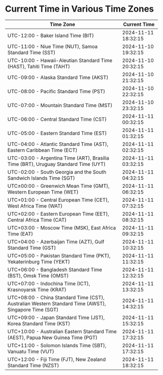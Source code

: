# Current Time in Various Time Zones

| Time Zone | Current Time |
|-----------|--------------|
| UTC-12:00 - Baker Island Time (BIT) | 2024-11-11 18:32:15 |
| UTC-11:00 - Niue Time (NUT), Samoa Standard Time (SST) | 2024-11-10 19:32:15 |
| UTC-10:00 - Hawaii-Aleutian Standard Time (HAST), Tahiti Time (TAHT) | 2024-11-10 20:32:15 |
| UTC-09:00 - Alaska Standard Time (AKST) | 2024-11-10 21:32:15 |
| UTC-08:00 - Pacific Standard Time (PST) | 2024-11-10 22:32:15 |
| UTC-07:00 - Mountain Standard Time (MST) | 2024-11-10 23:32:15 |
| UTC-06:00 - Central Standard Time (CST) | 2024-11-11 00:32:15 |
| UTC-05:00 - Eastern Standard Time (EST) | 2024-11-11 01:32:15 |
| UTC-04:00 - Atlantic Standard Time (AST), Eastern Caribbean Time (ECT) | 2024-11-11 02:32:15 |
| UTC-03:00 - Argentina Time (ART), Brasília Time (BRT), Uruguay Standard Time (UYT) | 2024-11-11 03:32:15 |
| UTC-02:00 - South Georgia and the South Sandwich Islands Time (SGT) | 2024-11-11 04:32:15 |
| UTC±00:00 - Greenwich Mean Time (GMT), Western European Time (WET) | 2024-11-11 06:32:15 |
| UTC+01:00 - Central European Time (CET), West Africa Time (WAT) | 2024-11-11 07:32:15 |
| UTC+02:00 - Eastern European Time (EET), Central Africa Time (CAT) | 2024-11-11 08:32:15 |
| UTC+03:00 - Moscow Time (MSK), East Africa Time (EAT) | 2024-11-11 09:32:15 |
| UTC+04:00 - Azerbaijan Time (AZT), Gulf Standard Time (GST) | 2024-11-11 10:32:15 |
| UTC+05:00 - Pakistan Standard Time (PKT), Yekaterinburg Time (YEKT) | 2024-11-11 11:32:15 |
| UTC+06:00 - Bangladesh Standard Time (BST), Omsk Time (OMST) | 2024-11-11 12:32:15 |
| UTC+07:00 - Indochina Time (ICT), Krasnoyarsk Time (KRAT) | 2024-11-11 13:32:15 |
| UTC+08:00 - China Standard Time (CST), Australian Western Standard Time (AWST), Singapore Time (SGT) | 2024-11-11 14:32:15 |
| UTC+09:00 - Japan Standard Time (JST), Korea Standard Time (KST) | 2024-11-11 15:32:15 |
| UTC+10:00 - Australian Eastern Standard Time (AEST), Papua New Guinea Time (PGT) | 2024-11-11 17:32:15 |
| UTC+11:00 - Solomon Islands Time (SBT), Vanuatu Time (VUT) | 2024-11-11 17:32:15 |
| UTC+12:00 - Fiji Time (FJT), New Zealand Standard Time (NZST) | 2024-11-11 18:32:15 |
